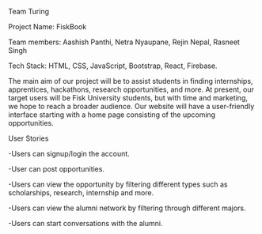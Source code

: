 Team Turing 

Project Name: FiskBook

Team members: Aashish Panthi, Netra Nyaupane, Rejin Nepal, Rasneet Singh

Tech Stack: HTML, CSS, JavaScript, Bootstrap, React, Firebase. 

The main aim of our project will be to assist students in finding internships, apprentices,  hackathons, research opportunities, and more. At present, our target users will be Fisk  University students, but with time and marketing, we hope to reach a broader audience.  Our website will have a user-friendly interface starting with a home page consisting of the  upcoming opportunities. 

User Stories

-Users can signup/login the account.

-User can post opportunities.

-Users can view the opportunity by filtering different types such as scholarships, research, internship and more.

-Users can view the alumni network by filtering through different majors.

-Users can start conversations with the alumni.

